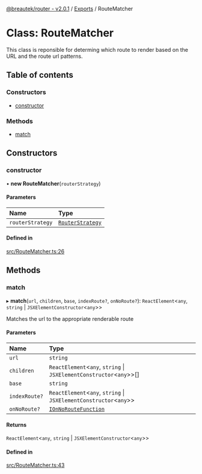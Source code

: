 [@breautek/router - v2.0.1](../README.md) / [Exports](../modules.md) / RouteMatcher

# Class: RouteMatcher

This class is reponsible for determing which route to render
based on the URL and the route url patterns.

## Table of contents

### Constructors

- [constructor](RouteMatcher.md#constructor)

### Methods

- [match](RouteMatcher.md#match)

## Constructors

### constructor

• **new RouteMatcher**(`routerStrategy`)

#### Parameters

| Name | Type |
| :------ | :------ |
| `routerStrategy` | [`RouterStrategy`](RouterStrategy.md) |

#### Defined in

[src/RouteMatcher.ts:26](https://github.com/breautek/router/blob/90a4daa/src/RouteMatcher.ts#L26)

## Methods

### match

▸ **match**(`url`, `children`, `base`, `indexRoute?`, `onNoRoute?`): `ReactElement`<`any`, `string` \| `JSXElementConstructor`<`any`\>\>

Matches the url to the appropriate renderable route

#### Parameters

| Name | Type |
| :------ | :------ |
| `url` | `string` |
| `children` | `ReactElement`<`any`, `string` \| `JSXElementConstructor`<`any`\>\>[] |
| `base` | `string` |
| `indexRoute?` | `ReactElement`<`any`, `string` \| `JSXElementConstructor`<`any`\>\> |
| `onNoRoute?` | [`IOnNoRouteFunction`](../interfaces/IOnNoRouteFunction.md) |

#### Returns

`ReactElement`<`any`, `string` \| `JSXElementConstructor`<`any`\>\>

#### Defined in

[src/RouteMatcher.ts:43](https://github.com/breautek/router/blob/90a4daa/src/RouteMatcher.ts#L43)
